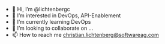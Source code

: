 - 👋 Hi, I’m @lichtenbergc
- 👀 I’m interested in DevOps, API-Enablement
- 🌱 I’m currently learning DevOps
- 💞️ I’m looking to collaborate on ...
- 📫 How to reach me christian.lichtenberg@softwareag.com

<!---
lichtenbergc/lichtenbergc is a ✨ special ✨ repository because its `README.md` (this file) appears on your GitHub profile.
You can click the Preview link to take a look at your changes.
--->
